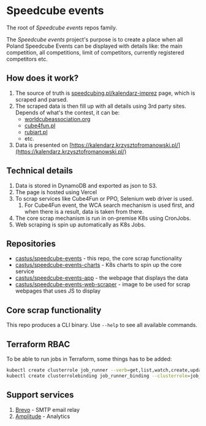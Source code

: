 # Speedcube events

The root of _Speedcube events_ repos family.

The _Speedcube events_ project's purpose is to create a place when all Poland Speedcube Events can be displayed with details like: the main competition, all competitions, limit of competitors, currently registered competitors etc.

## How does it work?

1. The source of truth is [speedcubing.pl/kalendarz-imprez](https://www.speedcubing.pl/kalendarz-imprez) page, which is scraped and parsed.
1. The scraped data is then fill up with all details using 3rd party sites. Depends of what's the contest, it can be:
    * [worldcubeassociation.org](https://worldcubeassociation.org)
    * [cube4fun.pl](https://cube4fun.pl)
    * [rubiart.pl](https://rubiart.pl)
    * etc.
1. Data is presented on [https://kalendarz.krzysztofromanowski.pl/](https://kalendarz.krzysztofromanowski.pl/)

## Technical details

1. Data is stored in DynamoDB and exported as json to S3.
1. The page is hosted using Vercel
1. To scrap services like Cube4Fun or PPO, Selenium web driver is used.
   1. For Cube4Fun event, the WCA search mechanism is used first, and when there is a result, data is taken from there.
1. The core scrap mechanism is run in on-premise K8s using CronJobs.
1. Web scraping is spin up automatically as K8s Jobs.

## Repositories

* [castus/speedcube-events](https://github.com/castus/speedcube-events) - this repo, the core scrap functionality
* [castus/speedcube-events-charts](https://github.com/castus/speedcube-events-charts) - K8s charts to spin up the core service
* [castus/speedcube-events-app](https://github.com/castus/speedcube-events-app) - the webpage that displays the data
* [castus/speedcube-events-web-scraper](https://github.com/castus/speedcube-events-web-scraper) - image to be used for scrap webpages that uses JS to display

## Core scrap functionality

This repo produces a CLI binary. Use `--help` to see all available commands.

## Terraform RBAC

To be able to run jobs in Terraform, some things has to be added:

```bash
kubectl create clusterrole job_runner --verb=get,list,watch,create,update,patch,delete --resource=jobs,jobs/status
kubectl create clusterrolebinding job_runner_binding --clusterrole=job_runner --serviceaccount=default:default
```

## Support services

1. [Brevo](https://brevo.com) - SMTP email relay
2. [Amplitude](https://amplitude.com) - Analytics
